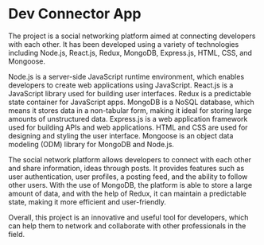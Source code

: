 # Dev Connector App

The project is a social networking platform aimed at connecting developers with each other. It has been developed using a variety of technologies including Node.js, React.js, Redux, MongoDB, Express.js, HTML, CSS, and Mongoose.

Node.js is a server-side JavaScript runtime environment, which enables developers to create web applications using JavaScript. React.js is a JavaScript library used for building user interfaces. Redux is a predictable state container for JavaScript apps. MongoDB is a NoSQL database, which means it stores data in a non-tabular form, making it ideal for storing large amounts of unstructured data. Express.js is a web application framework used for building APIs and web applications. HTML and CSS are used for designing and styling the user interface. Mongoose is an object data modeling (ODM) library for MongoDB and Node.js.

The social network platform allows developers to connect with each other and share information, ideas through posts. It provides features such as user authentication, user profiles, a posting feed, and the ability to follow other users. With the use of MongoDB, the platform is able to store a large amount of data, and with the help of Redux, it can maintain a predictable state, making it more efficient and user-friendly.

Overall, this project is an innovative and useful tool for developers, which can help them to network and collaborate with other professionals in the field.
